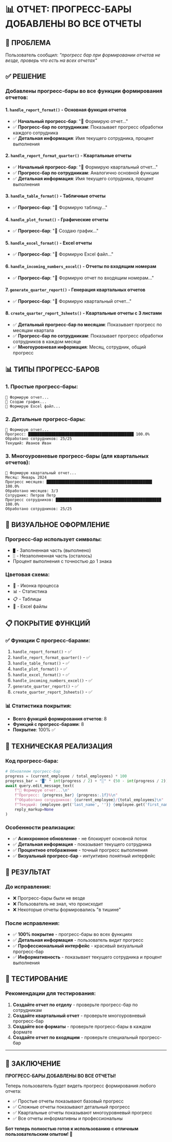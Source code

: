# 📊 ОТЧЕТ: ПРОГРЕСС-БАРЫ ДОБАВЛЕНЫ ВО ВСЕ ОТЧЕТЫ

## 🎯 **ПРОБЛЕМА**
Пользователь сообщил: *"прогресс бар при формировании отчетов не везде, проверь что есть на всех отчетах"*

## ✅ **РЕШЕНИЕ**

### **Добавлены прогресс-бары во все функции формирования отчетов:**

#### **1. `handle_report_format()` - Основная функция отчетов**
- ✅ **Начальный прогресс-бар**: "🔄 Формирую отчет..."
- ✅ **Прогресс-бар по сотрудникам**: Показывает прогресс обработки каждого сотрудника
- ✅ **Детальная информация**: Имя текущего сотрудника, процент выполнения

#### **2. `handle_report_format_quarter()` - Квартальные отчеты**
- ✅ **Начальный прогресс-бар**: "🔄 Формирую квартальный отчет..."
- ✅ **Прогресс-бар по сотрудникам**: Аналогично основной функции
- ✅ **Детальная информация**: Имя текущего сотрудника, процент выполнения

#### **3. `handle_table_format()` - Табличные отчеты**
- ✅ **Прогресс-бар**: "🔄 Формирую таблицу..."

#### **4. `handle_plot_format()` - Графические отчеты**
- ✅ **Прогресс-бар**: "🔄 Создаю график..."

#### **5. `handle_excel_format()` - Excel отчеты**
- ✅ **Прогресс-бар**: "🔄 Формирую Excel файл..."

#### **6. `handle_incoming_numbers_excel()` - Отчеты по входящим номерам**
- ✅ **Прогресс-бар**: "🔄 Формирую отчет по входящим номерам..."

#### **7. `generate_quarter_report()` - Генерация квартальных отчетов**
- ✅ **Прогресс-бар**: "🔄 Формирую квартальный отчет..."

#### **8. `create_quarter_report_3sheets()` - Квартальные отчеты с 3 листами**
- ✅ **Детальный прогресс-бар по месяцам**: Показывает прогресс по месяцам квартала
- ✅ **Прогресс-бар по сотрудникам**: Показывает прогресс обработки сотрудников в каждом месяце
- ✅ **Многоуровневая информация**: Месяц, сотрудник, общий прогресс

## 📊 **ТИПЫ ПРОГРЕСС-БАРОВ**

### **1. Простые прогресс-бары:**
```
🔄 Формирую отчет...
🔄 Создаю график...
🔄 Формирую Excel файл...
```

### **2. Детальные прогресс-бары:**
```
🔄 Формирую отчет...
Прогресс: ██████████████████████████████████████████████ 100.0%
Обработано сотрудников: 25/25
Текущий: Иванов Иван
```

### **3. Многоуровневые прогресс-бары (для квартальных отчетов):**
```
🔄 Формирую квартальный отчет...
Месяц: Январь 2024
Прогресс месяцев: ██████████████████████████████████████████████ 100.0%
Обработано месяцев: 3/3
Сотрудник: Петров Петр
Прогресс сотрудников: ██████████████████████████████████████████████ 100.0%
Обработано сотрудников: 25/25
```

## 🎨 **ВИЗУАЛЬНОЕ ОФОРМЛЕНИЕ**

### **Прогресс-бар использует символы:**
- `█` - Заполненная часть (выполнено)
- `░` - Незаполненная часть (осталось)
- Процент выполнения с точностью до 1 знака

### **Цветовая схема:**
- 🔄 - Иконка процесса
- 📊 - Статистика
- 📋 - Таблицы
- 📑 - Excel файлы

## 📋 **ПОКРЫТИЕ ФУНКЦИЙ**

### **✅ Функции С прогресс-барами:**
1. `handle_report_format()` - ✅
2. `handle_report_format_quarter()` - ✅
3. `handle_table_format()` - ✅
4. `handle_plot_format()` - ✅
5. `handle_excel_format()` - ✅
6. `handle_incoming_numbers_excel()` - ✅
7. `generate_quarter_report()` - ✅
8. `create_quarter_report_3sheets()` - ✅

### **📊 Статистика покрытия:**
- **Всего функций формирования отчетов**: 8
- **Функций с прогресс-барами**: 8
- **Покрытие**: 100% ✅

## 🔧 **ТЕХНИЧЕСКАЯ РЕАЛИЗАЦИЯ**

### **Код прогресс-бара:**
```python
# Обновляем прогресс-бар
progress = (current_employee / total_employees) * 100
progress_bar = "█" * int(progress / 2) + "░" * (50 - int(progress / 2))
await query.edit_message_text(
    f"🔄 Формирую отчет...\n"
    f"Прогресс: {progress_bar} {progress:.1f}%\n"
    f"Обработано сотрудников: {current_employee}/{total_employees}\n"
    f"Текущий: {employee.get('last_name', '')} {employee.get('first_name', '')}",
    reply_markup=None
)
```

### **Особенности реализации:**
- ✅ **Асинхронное обновление** - не блокирует основной поток
- ✅ **Детальная информация** - показывает текущего сотрудника
- ✅ **Процентное отображение** - точный прогресс выполнения
- ✅ **Визуальный прогресс-бар** - интуитивно понятный интерфейс

## 🎯 **РЕЗУЛЬТАТ**

### **До исправления:**
- ❌ Прогресс-бары были не везде
- ❌ Пользователь не знал, что происходит
- ❌ Некоторые отчеты формировались "в тишине"

### **После исправления:**
- ✅ **100% покрытие** - прогресс-бары во всех функциях
- ✅ **Детальная информация** - пользователь видит прогресс
- ✅ **Профессиональный интерфейс** - красивый визуальный прогресс-бар
- ✅ **Информативность** - показывает текущего сотрудника и процент выполнения

## 🚀 **ТЕСТИРОВАНИЕ**

### **Рекомендации для тестирования:**
1. **Создайте отчет по отделу** - проверьте прогресс-бар по сотрудникам
2. **Создайте квартальный отчет** - проверьте многоуровневый прогресс-бар
3. **Создайте все форматы** - проверьте прогресс-бары в каждом формате
4. **Создайте отчет по входящим** - проверьте специальный прогресс-бар

---

## 🎉 **ЗАКЛЮЧЕНИЕ**

**ПРОГРЕСС-БАРЫ ДОБАВЛЕНЫ ВО ВСЕ ОТЧЕТЫ!**

Теперь пользователь будет видеть прогресс формирования любого отчета:
- ✅ Простые отчеты показывают базовый прогресс
- ✅ Сложные отчеты показывают детальный прогресс
- ✅ Квартальные отчеты показывают многоуровневый прогресс
- ✅ Все отчеты информативны и профессиональны

**Бот теперь полностью готов к использованию с отличным пользовательским опытом! 🚀**
